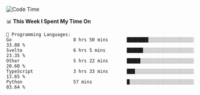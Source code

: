 <!--START_SECTION:waka-->
![Code Time](http://img.shields.io/badge/Code%20Time-897%20hrs%2042%20mins-blue)

📊 **This Week I Spent My Time On** 

```text
💬 Programming Languages: 
Go                       8 hrs 50 mins       ████████░░░░░░░░░░░░░░░░░   33.88 % 
Svelte                   6 hrs 5 mins        ██████░░░░░░░░░░░░░░░░░░░   23.35 % 
Other                    5 hrs 22 mins       █████░░░░░░░░░░░░░░░░░░░░   20.60 % 
TypeScript               3 hrs 33 mins       ███░░░░░░░░░░░░░░░░░░░░░░   13.65 % 
Python                   57 mins             █░░░░░░░░░░░░░░░░░░░░░░░░   03.64 % 
```


<!--END_SECTION:waka-->